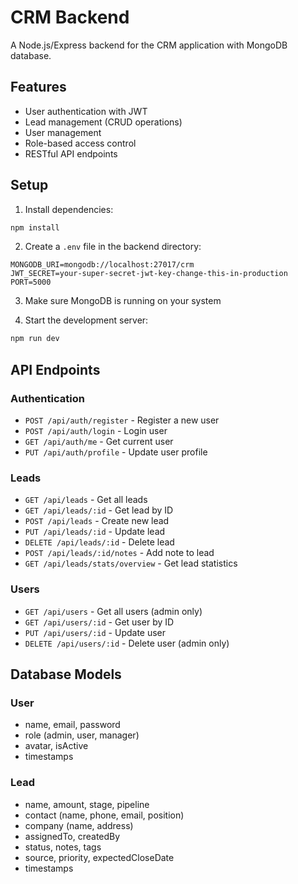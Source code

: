 # CRM Backend

A Node.js/Express backend for the CRM application with MongoDB database.

## Features

- User authentication with JWT
- Lead management (CRUD operations)
- User management
- Role-based access control
- RESTful API endpoints

## Setup

1. Install dependencies:
```bash
npm install
```

2. Create a `.env` file in the backend directory:
```
MONGODB_URI=mongodb://localhost:27017/crm
JWT_SECRET=your-super-secret-jwt-key-change-this-in-production
PORT=5000
```

3. Make sure MongoDB is running on your system

4. Start the development server:
```bash
npm run dev
```

## API Endpoints

### Authentication
- `POST /api/auth/register` - Register a new user
- `POST /api/auth/login` - Login user
- `GET /api/auth/me` - Get current user
- `PUT /api/auth/profile` - Update user profile

### Leads
- `GET /api/leads` - Get all leads
- `GET /api/leads/:id` - Get lead by ID
- `POST /api/leads` - Create new lead
- `PUT /api/leads/:id` - Update lead
- `DELETE /api/leads/:id` - Delete lead
- `POST /api/leads/:id/notes` - Add note to lead
- `GET /api/leads/stats/overview` - Get lead statistics

### Users
- `GET /api/users` - Get all users (admin only)
- `GET /api/users/:id` - Get user by ID
- `PUT /api/users/:id` - Update user
- `DELETE /api/users/:id` - Delete user (admin only)

## Database Models

### User
- name, email, password
- role (admin, user, manager)
- avatar, isActive
- timestamps

### Lead
- name, amount, stage, pipeline
- contact (name, phone, email, position)
- company (name, address)
- assignedTo, createdBy
- status, notes, tags
- source, priority, expectedCloseDate
- timestamps 